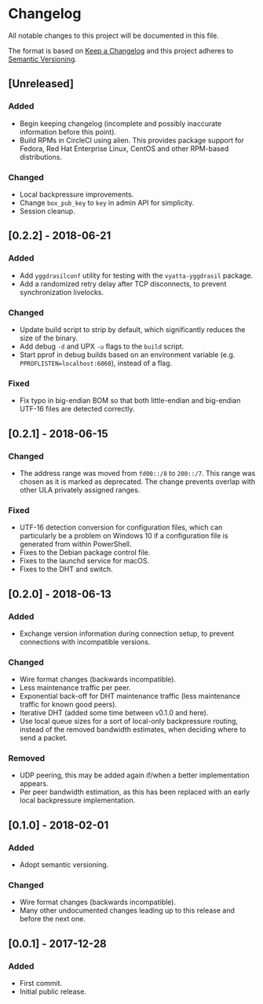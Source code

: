 # Changelog
All notable changes to this project will be documented in this file.

The format is based on [Keep a Changelog](http://keepachangelog.com/en/1.0.0/)
and this project adheres to [Semantic Versioning](http://semver.org/spec/v2.0.0.html).

<!-- Use this as a template
## [X.Y.Z] - YYYY-MM-DD
### Added
- for new features.

### Changed
- for changes in existing functionality.

### Deprecated
- for soon-to-be removed features.

### Removed
- for now removed features.

### Fixed
- for any bug fixes.

### Security
- in case of vulnerabilities.
-->

## [Unreleased]
### Added
- Begin keeping changelog (incomplete and possibly inaccurate information before this point).
- Build RPMs in CircleCI using alien. This provides package support for Fedora, Red Hat Enterprise Linux, CentOS and other RPM-based distributions.

### Changed
- Local backpressure improvements.
- Change `box_pub_key` to `key` in admin API for simplicity.
- Session cleanup.

## [0.2.2] - 2018-06-21
### Added
- Add `yggdrasilconf` utility for testing with the `vyatta-yggdrasil` package.
- Add a randomized retry delay after TCP disconnects, to prevent synchronization livelocks.

### Changed
- Update build script to strip by default, which significantly reduces the size of the binary.
- Add debug `-d` and UPX `-u` flags to the `build` script.
- Start pprof in debug builds based on an environment variable (e.g. `PPROFLISTEN=localhost:6060`), instead of a flag.

### Fixed
- Fix typo in big-endian BOM so that both little-endian and big-endian UTF-16 files are detected correctly.

## [0.2.1] - 2018-06-15
### Changed
- The address range was moved from `fd00::/8` to `200::/7`. This range was chosen as it is marked as deprecated. The change prevents overlap with other ULA privately assigned ranges.

### Fixed
- UTF-16 detection conversion for configuration files, which can particularly be a problem on Windows 10 if a configuration file is generated from within PowerShell.
- Fixes to the Debian package control file.
- Fixes to the launchd service for macOS.
- Fixes to the DHT and switch.

## [0.2.0] - 2018-06-13
### Added
- Exchange version information during connection setup, to prevent connections with incompatible versions.

### Changed
- Wire format changes (backwards incompatible).
- Less maintenance traffic per peer.
- Exponential back-off for DHT maintenance traffic (less maintenance traffic for known good peers).
- Iterative DHT (added some time between v0.1.0 and here).
- Use local queue sizes for a sort of local-only backpressure routing, instead of the removed bandwidth estimates, when deciding where to send a packet.

### Removed
- UDP peering, this may be added again if/when a better implementation appears.
- Per peer bandwidth estimation, as this has been replaced with an early local backpressure implementation.

## [0.1.0] - 2018-02-01
### Added
- Adopt semantic versioning.

### Changed
- Wire format changes (backwards incompatible).
- Many other undocumented changes leading up to this release and before the next one.

## [0.0.1] - 2017-12-28
### Added
- First commit.
- Initial public release.
